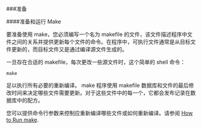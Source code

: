 ###准备

####准备和运行 Make

要准备使用 make，您必须编写一个名为 makefile 的文件，该文件描述程序中文件之间的关系并提供更新每个文件的命令。在程序中，可执行文件通常是从目标文件更新的，而目标文件又是通过编译源文件生成的。

一旦存在合适的 makefile，每次更改一些源文件时，这个简单的 shell 命令：

	make

足以执行所有必要的重新编译。 make 程序使用 makefile 数据库和文件的最后修改时间来决定哪些文件需要更新。对于这些文件中的每一个，它都会发布记录在数据库中的配方。

您可以提供命令行参数来控制应重新编译哪些文件或如何重新编译。请参阅
[How to Run make]().